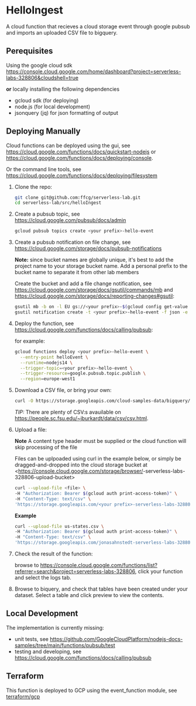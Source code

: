 # HelloIngest

A cloud function that recieves a cloud storage event through google pubsub and imports an uploaded CSV file to bigquery.

## Perequisites

Using the google cloud sdk <https://console.cloud.google.com/home/dashboard?project=serverless-labs-328806&cloudshell=true>

**or** locally installing the following dependencies

* gcloud sdk (for deploying)
* node.js (for local development)
* jsonquery (jq) for json formatting of output

## Deploying Manually

Cloud functions can be deployed using the gui, see <https://cloud.google.com/functions/docs/quickstart-nodejs> or <https://cloud.google.com/functions/docs/deploying/console>.

Or the command line tools, see <https://cloud.google.com/functions/docs/deploying/filesystem>

1. Clone the repo:

    ```sh
    git clone git@github.com:ffcg/serverless-lab.git
    cd serverless-lab/src/helloIngest
    ```

1. Create a pubsub topic, see <https://cloud.google.com/pubsub/docs/admin>

    ```sh
    gcloud pubsub topics create <your prefix>-hello-event
    ```

1. Create a pubsub notification on file change, see <https://cloud.google.com/storage/docs/pubsub-notifications>

    **Note:** since bucket names are globally unique, it's best to add the project name to your storage bucket name. Add a personal prefix to the bucket name to separate it from other lab members

    Create the bucket and add a file change notification, see <https://cloud.google.com/storage/docs/gsutil/commands/mb> and <https://cloud.google.com/storage/docs/reporting-changes#gsutil>:

    ```sh
    gsutil mb -b on -l EU gs://<your prefix>-$(gcloud config get-value project)-upload-bucket
    gsutil notification create -t <your prefix>-hello-event -f json -e OBJECT_FINALIZE gs://<your prefix>-$(gcloud config get-value project)-upload-bucket -m prefix=<your prefix>
    ```

1. Deploy the function, see <https://cloud.google.com/functions/docs/calling/pubsub>:

    for example:

    ```sh
    gcloud functions deploy <your prefix>-hello-event \
      --entry-point helloEvent \
      --runtime=nodejs14 \
      --trigger-topic=<your prefix>-hello-event \
      --trigger-resource=google.pubsub.topic.publish \
      --region=europe-west1
    ```

1. Download a CSV file, or bring your own:
    ```sh
    curl -O https://storage.googleapis.com/cloud-samples-data/bigquery/us-states/us-states.csv
    ```

    *TIP:* There are plenty of CSV:s avauilable on <https://people.sc.fsu.edu/~jburkardt/data/csv/csv.html>.

1. Upload a file:

    **Note** A content type header must be supplied or the cloud function will skip processing of the file

    Files can be uplpoaded using curl in the example below, or simply be dragged-and-dropped into the cloud storage bucket at <https://console.cloud.google.com/storage/browser/<your prefix>-serverless-labs-328806-upload-bucket>

    ```sh
    curl --upload-file <file> \
    -H "Authorization: Bearer $(gcloud auth print-access-token)" \
    -H "Content-Type: text/csv" \
    'https://storage.googleapis.com/<your prefix>-serverless-labs-328806-upload-bucket/<file>'
    ```

    **Example**

    ```sh
    curl --upload-file us-states.csv \
    -H "Authorization: Bearer $(gcloud auth print-access-token)" \
    -H "Content-Type: text/csv" \
    'https://storage.googleapis.com/jonasahnstedt-serverless-labs-328806-upload-bucket/us-states.csv'
    ```

1. Check the result of the function:

    browse to <https://console.cloud.google.com/functions/list?referrer=search&project=serverless-labs-328806>, click your function and select the logs tab.

1. Browse to biquery, and check that tables have been created under your dataset. Select a table and click preview to view the contents.

## Local Development

The implementation is currently missing:
- unit tests, see <https://github.com/GoogleCloudPlatform/nodejs-docs-samples/tree/main/functions/pubsub/test>
- testing and developing, see <https://cloud.google.com/functions/docs/calling/pubsub>


## Terraform

This function is deployed to GCP using the event_function module, see [terraform/gcp](../../../terraform/gcp/README.md)